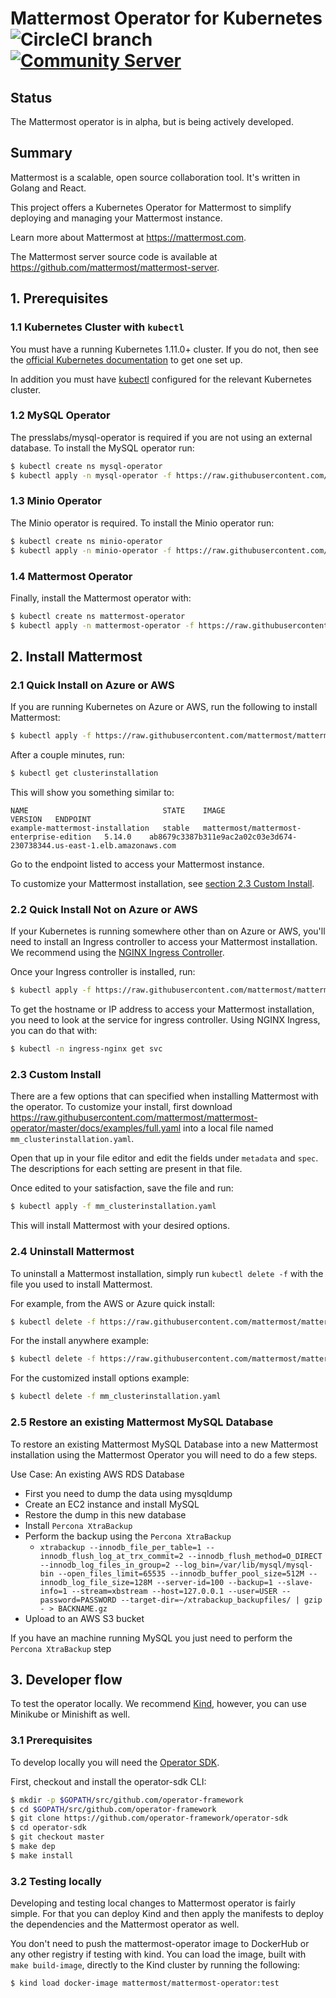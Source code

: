 # Mattermost Operator for Kubernetes ![CircleCI branch](https://img.shields.io/circleci/project/github/mattermost/mattermost-operator/master.svg) [![Community Server](https://img.shields.io/badge/Mattermost_Community-cloud_channel-blue.svg)](https://community.mattermost.com/core/channels/cloud)

## Status
The Mattermost operator is in alpha, but is being actively developed.

## Summary
Mattermost is a scalable, open source collaboration tool. It's written in Golang and React.

This project offers a Kubernetes Operator for Mattermost to simplify deploying and managing your Mattermost instance.

Learn more about Mattermost at https://mattermost.com.

The Mattermost server source code is available at https://github.com/mattermost/mattermost-server.

## 1. Prerequisites

### 1.1 Kubernetes Cluster with `kubectl`
You must have a running Kubernetes 1.11.0+ cluster. If you do not, then see the [official Kubernetes documentation](https://kubernetes.io/docs/setup/) to get one set up.

In addition you must have [kubectl](https://kubernetes.io/docs/reference/kubectl/overview/) configured for the relevant Kubernetes cluster. 

### 1.2 MySQL Operator
The presslabs/mysql-operator is required if you are not using an external database. To install the MySQL operator run:

```bash
$ kubectl create ns mysql-operator
$ kubectl apply -n mysql-operator -f https://raw.githubusercontent.com/mattermost/mattermost-operator/master/docs/mysql-operator/mysql-operator.yaml
```

### 1.3 Minio Operator
The Minio operator is required. To install the Minio operator run:

```bash
$ kubectl create ns minio-operator
$ kubectl apply -n minio-operator -f https://raw.githubusercontent.com/mattermost/mattermost-operator/master/docs/minio-operator/minio-operator.yaml
```

### 1.4 Mattermost Operator
Finally, install the Mattermost operator with:

```bash
$ kubectl create ns mattermost-operator
$ kubectl apply -n mattermost-operator -f https://raw.githubusercontent.com/mattermost/mattermost-operator/master/docs/mattermost-operator/mattermost-operator.yaml
```

## 2. Install Mattermost

### 2.1 Quick Install on Azure or AWS
If you are running Kubernetes on Azure or AWS, run the following to install Mattermost:

```bash
$ kubectl apply -f https://raw.githubusercontent.com/mattermost/mattermost-operator/master/docs/examples/simple_aws_azure.yaml
```

After a couple minutes, run:
```bash
$ kubectl get clusterinstallation
```

This will show you something similar to:

```
NAME                              STATE    IMAGE                                      VERSION   ENDPOINT
example-mattermost-installation   stable   mattermost/mattermost-enterprise-edition   5.14.0    ab8679c3387b311e9ac2a02c03e3d674-230738344.us-east-1.elb.amazonaws.com
```

Go to the endpoint listed to access your Mattermost instance.

To customize your Mattermost installation, see [section 2.3 Custom Install](#2.3-custom-install).

### 2.2 Quick Install Not on Azure or AWS
If your Kubernetes is running somewhere other than on Azure or AWS, you'll need to install an Ingress controller to access your Mattermost installation. We recommend using the [NGINX Ingress Controller](https://kubernetes.github.io/ingress-nginx/deploy/).

Once your Ingress controller is installed, run:

```bash
$ kubectl apply -f https://raw.githubusercontent.com/mattermost/mattermost-operator/master/docs/examples/simple_anywhere.yaml
```

To get the hostname or IP address to access your Mattermost installation, you need to look at the service for ingress controller. Using NGINX Ingress, you can do that with:

```bash
$ kubectl -n ingress-nginx get svc
```

### 2.3 Custom Install
There are a few options that can specified when installing Mattermost with the operator. To customize your install, first download https://raw.githubusercontent.com/mattermost/mattermost-operator/master/docs/examples/full.yaml into a local file named `mm_clusterinstallation.yaml`.

Open that up in your file editor and edit the fields under `metadata` and `spec`. The descriptions for each setting are present in that file.

Once edited to your satisfaction, save the file and run:

```bash
$ kubectl apply -f mm_clusterinstallation.yaml
```

This will install Mattermost with your desired options.

### 2.4 Uninstall Mattermost
To uninstall a Mattermost installation, simply run `kubectl delete -f` with the file you used to install Mattermost.

For example, from the AWS or Azure quick install:

```bash
$ kubectl delete -f https://raw.githubusercontent.com/mattermost/mattermost-operator/master/docs/examples/simple_aws_azure.yaml
```

For the install anywhere example:

```bash
$ kubectl delete -f https://raw.githubusercontent.com/mattermost/mattermost-operator/master/docs/examples/simple_anywhere.yaml
```

For the customized install options example:

```bash
$ kubectl delete -f mm_clusterinstallation.yaml
```

### 2.5 Restore an existing Mattermost MySQL Database
To restore an existing Mattermost MySQL Database into a new Mattermost installation using the Mattermost Operator you will need to do a few steps.

Use Case: An existing AWS RDS Database
  - First you need to dump the data using mysqldump
  - Create an EC2 instance and install MySQL
  - Restore the dump in this new database
  - Install `Percona XtraBackup`
  - Perform the backup using the `Percona XtraBackup`
    - `xtrabackup --innodb_file_per_table=1 --innodb_flush_log_at_trx_commit=2 --innodb_flush_method=O_DIRECT --innodb_log_files_in_group=2 --log_bin=/var/lib/mysql/mysql-bin --open_files_limit=65535 --innodb_buffer_pool_size=512M --innodb_log_file_size=128M --server-id=100 --backup=1 --slave-info=1 --stream=xbstream --host=127.0.0.1 --user=USER --password=PASSWORD --target-dir=~/xtrabackup_backupfiles/ | gzip - > BACKNAME.gz`
  - Upload to an AWS S3 bucket

If you have an machine running MySQL you just need to perform the `Percona XtraBackup` step

## 3. Developer flow
To test the operator locally. We recommend [Kind](https://kind.sigs.k8s.io/), however, you can use Minikube or Minishift as well.

### 3.1 Prerequisites
To develop locally you will need the [Operator SDK](https://github.com/operator-framework/operator-sdk).

First, checkout and install the operator-sdk CLI:

```bash
$ mkdir -p $GOPATH/src/github.com/operator-framework
$ cd $GOPATH/src/github.com/operator-framework
$ git clone https://github.com/operator-framework/operator-sdk
$ cd operator-sdk
$ git checkout master
$ make dep
$ make install
```

### 3.2 Testing locally
Developing and testing local changes to Mattermost operator is fairly simple. For that you can deploy Kind and then apply the manifests to deploy the dependencies and the Mattermost operator as well.

You don't need to push the mattermost-operator image to DockerHub or any other registry if testing with kind. You can load the image, built with `make build-image`, directly to the Kind cluster by running the following:

```bash
$ kind load docker-image mattermost/mattermost-operator:test
```
